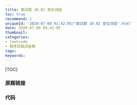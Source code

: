 ```yaml
---
title: 面试题 10.02 变位词组
toc: true
recommend: 1
uniqueId: '2020-07-08 01:42:05/"面试题 10.02 变位词组".html'
date: 2020-07-08 09:42:05
thumbnail:
categories:
- leetcode
- 程序员面试金典
tags:
keywords:
---
```


[TOC]

<!--more-->

### 原题链接



### 代码

```python

```

